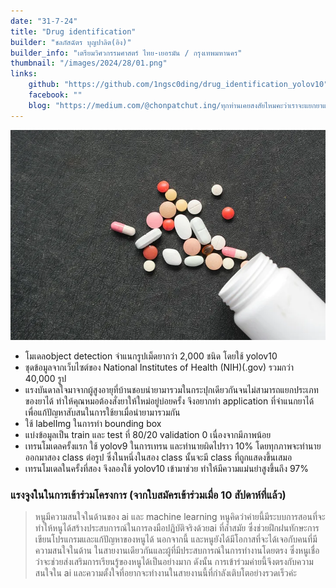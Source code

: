 ```yaml
---
date: "31-7-24"
title: "Drug identification"
builder: "ชลภัสฉัตร บุญปาลิต(อิง)"
builder_info: "เตรียมวิศวกรรมศาสตร์ ไทย-เยอรมัน / กรุงเทพมหานคร"
thumbnail: "/images/2024/28/01.png"
links:
    github: "https://github.com/1ngsc0ding/drug_identification_yolov10"
    facebook: ""
    blog: "https://medium.com/@chonpatchut.ing/ทุกท่านเคยสงสัยไหมคะว่าเราจะแยกยาแต่ละประเภทได้อย่างไร-c6752dcd7104"
---
```


![image](/images/2024/28/01.png)

- โมเดลobject detection จำแนกรูปเม็ดยากว่า 2,000 ชนิด โดยใช้ yolov10
- ชุดข้อมูลจากเว็บไซต์ของ National Institutes of Health (NIH)(.gov) รวมกว่า 40,000 รูป
- แรงบันดาลใจมาจากผู้สูงอายุที่บ้านชอบนำยามารวมในกระปุกเดียวกันจนไม่สามารถแยกประเภทของยาได้ ทำให้คุณหมอต้องสั่งยาให้ใหม่อยู่บ่อยครั้ง จึงอยากทำ application ที่จำแนกยาได้เพื่อแก้ปัญหาสับสนในการใช้ยาเมื่อนำยามารวมกัน
- ใช้ labelImg ในการทำ bounding box 
- แบ่งข้อมูลเป็น train และ test ที่ 80/20 validation 0 เนื่องจากมีภาพน้อย
- เทรนโมเดลครั้งแรก ใช้ yolov9 ในการเทรน และทำนายผิดไปราว 10% โดยทุกภาพจะทำนายออกมาสอง class ต่อรูป ซึ่งในหนึ่งในสอง class นั้นจะมี class ที่ถูกแสดงขึ้นเสมอ 
- เทรนโมเดลในครั้งที่สอง จึงลองใช้ yolov10 เข้ามาช่วย ทำให้มีความแม่นยำสูงขึ้นถึง 97%

### แรงจูงในในการเข้าร่วมโครงการ (จากใบสมัครเข้าร่วมเมื่อ 10 สัปดาห์ที่แล้ว)

> หนูมีความสนใจในด้านของ ai และ machine learning  หนูคิดว่าค่ายนี้มีระบบการสอนที่จะทำให้หนูได้สร้างประสบการณ์ในการลงมือปฏิบัติจริงด้วยai ที่ล้ำสมัย ซึ่งช่วยฝึกฝนทักษะการเขียนโปรแกรมและแก้ปัญหาของหนูได้ นอกจากนี้ และหนูยังได้มีโอกาสที่จะได้เจอกับคนที่มีความสนใจในด้าน ในสายงานเดียวกันและผู้ที่มีประสบการณ์ในการทำงานโดยตรง ซึ่งหนูเชื่อว่าจะช่วยส่งเสริมการเรียนรู้ของหนูได้เป็นอย่างมาก ดังนั้น การเข้าร่วมค่ายนี้จึงตรงกับความสนใจใน ai และความตั้งใจที่อยากจะทำงานในสายงานนี้ที่กำลังเติบโตอย่างรวดเร็วค่ะ
    